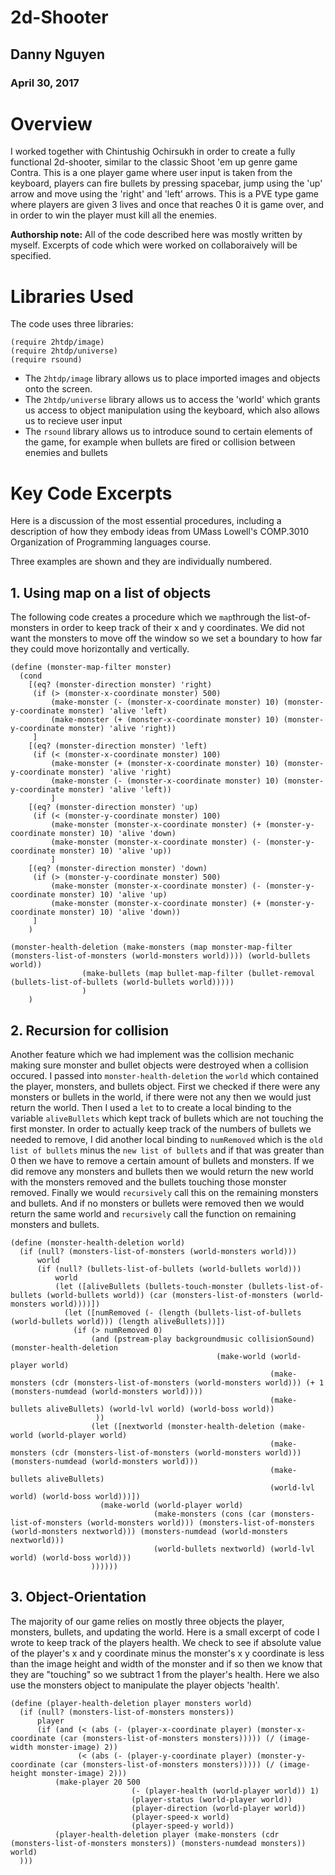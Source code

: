 # 2d-Shooter

## Danny Nguyen
### April 30, 2017

# Overview
I worked together with Chintushig Ochirsukh in order to create a fully functional 2d-shooter, similar to the classic Shoot 'em up genre game Contra.
This is a one player game where user input is taken from the keyboard, players can fire bullets by pressing spacebar, jump using the 'up' arrow and move
using the 'right' and 'left' arrows. This is a PVE type game where players are given 3 lives and once that reaches 0 it is game over, and in order
to win the player must kill all the enemies.

**Authorship note:** All of the code described here was mostly written by myself. Excerpts of code which were worked on collaboraively will be specified.
# Libraries Used
The code uses three libraries:

```
(require 2htdp/image)
(require 2htdp/universe)
(require rsound)
```

* The ```2htdp/image``` library allows us to place imported images and objects onto the screen.
* The ```2htdp/universe``` library allows us to access the 'world' which grants us access to object manipulation using the keyboard, which also
allows us to recieve user input
* The ```rsound``` library allows us to introduce sound to certain elements of the game, for example when bullets are fired or collision between enemies and bullets

# Key Code Excerpts

Here is a discussion of the most essential procedures, including a description of how they embody ideas from 
UMass Lowell's COMP.3010 Organization of Programming languages course.

Three examples are shown and they are individually numbered.

## 1. Using map on a list of objects

The following code creates a procedure which we ```map```through the list-of-monsters in order to keep
track of their x and y coordinates. We did not want the monsters to move off the window so we set a boundary
to how far they could move horizontally and vertically.

```
(define (monster-map-filter monster)
  (cond
    [(eq? (monster-direction monster) 'right)
     (if (> (monster-x-coordinate monster) 500)
         (make-monster (- (monster-x-coordinate monster) 10) (monster-y-coordinate monster) 'alive 'left)
         (make-monster (+ (monster-x-coordinate monster) 10) (monster-y-coordinate monster) 'alive 'right))
     ]
    [(eq? (monster-direction monster) 'left)
     (if (< (monster-x-coordinate monster) 100)
         (make-monster (+ (monster-x-coordinate monster) 10) (monster-y-coordinate monster) 'alive 'right)
         (make-monster (- (monster-x-coordinate monster) 10) (monster-y-coordinate monster) 'alive 'left))
         ]
    [(eq? (monster-direction monster) 'up)
     (if (< (monster-y-coordinate monster) 100)
         (make-monster (monster-x-coordinate monster) (+ (monster-y-coordinate monster) 10) 'alive 'down)
         (make-monster (monster-x-coordinate monster) (- (monster-y-coordinate monster) 10) 'alive 'up))
         ]
    [(eq? (monster-direction monster) 'down)
     (if (> (monster-y-coordinate monster) 500)
         (make-monster (monster-x-coordinate monster) (- (monster-y-coordinate monster) 10) 'alive 'up)
         (make-monster (monster-x-coordinate monster) (+ (monster-y-coordinate monster) 10) 'alive 'down))
     ]
    )
```
```
(monster-health-deletion (make-monsters (map monster-map-filter (monsters-list-of-monsters (world-monsters world)))) (world-bullets world)) 
                (make-bullets (map bullet-map-filter (bullet-removal (bullets-list-of-bullets (world-bullets world)))))
                )
    )
 ```
 
## 2. Recursion for collision
Another feature which we had implement was the collision mechanic making sure monster and bullet objects were destroyed when a collision occured. 
I passed into ```monster-health-deletion``` the ```world``` which contained the player, monsters, and bullets object.
First we checked if there were any monsters or bullets in the world, if there were not any then we would just return the world.
Then I used a ```let``` to to create a local binding to the variable ```aliveBullets``` which kept track of bullets which are not 
touching the first monster.
In order to actually keep track of the numbers of bullets we needed to remove, I did another local binding to ```numRemoved``` which is
the ```old list of bullets``` minus the ```new list of bullets``` and if that was greater than 0 then we have to remove a certain amount
of bullets and monsters.
If we did remove any monsters and bullets then we would return the new world with the monsters removed and the 
bullets touching those monster removed.
Finally we would ```recursively``` call this on the remaining monsters and bullets. And if no monsters or bullets were removed
then we would return the same world and ```recursively``` call the function on remaining monsters and bullets.

```
(define (monster-health-deletion world)
  (if (null? (monsters-list-of-monsters (world-monsters world)))
      world
      (if (null? (bullets-list-of-bullets (world-bullets world)))
          world
          (let ([aliveBullets (bullets-touch-monster (bullets-list-of-bullets (world-bullets world)) (car (monsters-list-of-monsters (world-monsters world))))])
            (let ([numRemoved (- (length (bullets-list-of-bullets (world-bullets world))) (length aliveBullets))])
              (if (> numRemoved 0)
                  (and (pstream-play backgroundmusic collisionSound) (monster-health-deletion
                                              (make-world (world-player world)
                                                          (make-monsters (cdr (monsters-list-of-monsters (world-monsters world))) (+ 1 (monsters-numdead (world-monsters world))))
                                                          (make-bullets aliveBullets) (world-lvl world) (world-boss world))
                   ))
                  (let ([nextworld (monster-health-deletion (make-world (world-player world)
                                                          (make-monsters (cdr (monsters-list-of-monsters (world-monsters world))) (monsters-numdead (world-monsters world)))
                                                          (make-bullets aliveBullets)
                                                          (world-lvl world) (world-boss world)))])
                    (make-world (world-player world)
                                (make-monsters (cons (car (monsters-list-of-monsters (world-monsters world))) (monsters-list-of-monsters (world-monsters nextworld))) (monsters-numdead (world-monsters nextworld)))
                                (world-bullets nextworld) (world-lvl world) (world-boss world)))
                  ))))))

```

## 3. Object-Orientation
The majority of our game relies on mostly three objects the player, monsters, bullets, and updating the world. Here is a small excerpt of code 
I wrote to keep track of the players health. We check to see if absolute value of the player's x and y coordinate minus the
monster's x y coordinate is less than the image height and width of the monster and if so then we know that they are "touching"
so we subtract 1 from the player's health. Here we also use the monsters object to manipulate the player objects 'health'.

```
(define (player-health-deletion player monsters world)
  (if (null? (monsters-list-of-monsters monsters))
      player
      (if (and (< (abs (- (player-x-coordinate player) (monster-x-coordinate (car (monsters-list-of-monsters monsters))))) (/ (image-width monster-image) 2))
               (< (abs (- (player-y-coordinate player) (monster-y-coordinate (car (monsters-list-of-monsters monsters))))) (/ (image-height monster-image) 2)))
          (make-player 20 500
                           (- (player-health (world-player world)) 1)
                           (player-status (world-player world))
                           (player-direction (world-player world))
                           (player-speed-x world)
                           (player-speed-y world))
          (player-health-deletion player (make-monsters (cdr (monsters-list-of-monsters monsters)) (monsters-numdead monsters)) world)
  )))
```

